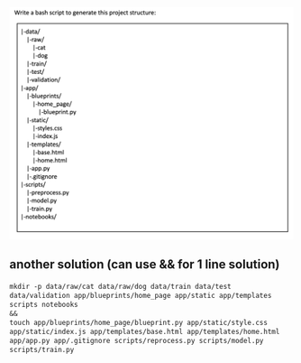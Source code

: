 ![alt text](<Screenshot 2024-12-06 at 16.58.21.png>)

## another solution (can use && for 1 line solution)

```
mkdir -p data/raw/cat data/raw/dog data/train data/test data/validation app/blueprints/home_page app/static app/templates scripts notebooks
&&
touch app/blueprints/home_page/blueprint.py app/static/style.css app/static/index.js app/templates/base.html app/templates/home.html app/app.py app/.gitignore scripts/reprocess.py scripts/model.py scripts/train.py
```
